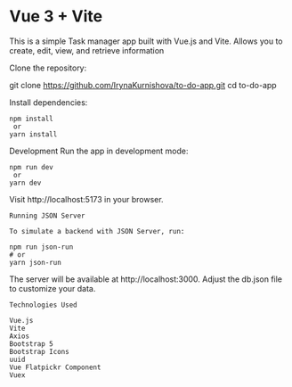 
# Vue 3 + Vite
This is a simple Task manager app built with Vue.js and Vite. Allows you to create, edit, view, and retrieve information

Clone the repository:

   git clone https://github.com/IrynaKurnishova/to-do-app.git
   cd to-do-app

Install dependencies:

    npm install
     or
    yarn install

   Development
   Run the app in development mode:
   
    npm run dev
     or
    yarn dev

Visit http://localhost:5173 in your browser.

    Running JSON Server

    To simulate a backend with JSON Server, run:

    npm run json-run
    # or
    yarn json-run

The server will be available at http://localhost:3000. Adjust the db.json file to customize your data.

    Technologies Used

    Vue.js
    Vite
    Axios
    Bootstrap 5
    Bootstrap Icons
    uuid
    Vue Flatpickr Component
    Vuex
